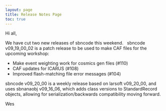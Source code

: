 ```yaml
---
layout: page
title: Release Notes Page
toc: true
---
```


Hi all,
 

We have cut two new releases of sbncode this weekend.
 
sbncode v09_19_00_02 is a patch release to be used to make CAF files for the upcoming workshop:
 
* Make event weighting work for cosmics gen files (#110)
* CAF updates for ICARUS (#108)
* Improved flash-matching file error messages (#104)



sbncode v09_20_00 is a weekly release based on larsoft v09_20_00, and uses sbnanaobj v09_16_06, which adds class versions to StandardRecord objects, allowing for serialization/backwards compatibility moving forward.



Wes
 
 
 
